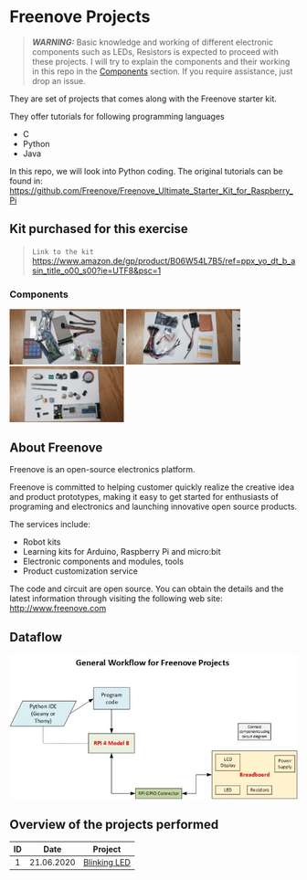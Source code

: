# Freenove Projects

> **_WARNING:_** Basic knowledge and working of different electronic components such as LEDs, Resistors is expected to proceed with these projects. I will try to explain the components and their working in this repo in the [Components](./00_Components/README.md) section. If you require assistance, just drop an issue.

They are set of projects that comes along with the Freenove starter kit.

They offer tutorials for following programming languages

- C
- Python
- Java

In this repo, we will look into Python coding. The original tutorials can be found in: https://github.com/Freenove/Freenove_Ultimate_Starter_Kit_for_Raspberry_Pi

## Kit purchased for this exercise

> `Link to the kit` https://www.amazon.de/gp/product/B06W54L7B5/ref=ppx_yo_dt_b_asin_title_o00_s00?ie=UTF8&psc=1

### Components

<img src="./img/components_01.jpg" width=200>
<img src="./img/components_02.jpg" width=200>
<img src="./img/components_03.jpg" width=200>

## About Freenove

Freenove is an open-source electronics platform.

Freenove is committed to helping customer quickly realize the creative idea and product prototypes, making it easy to get started for enthusiasts of programing and electronics and launching innovative open source products.

The services include:

- Robot kits
- Learning kits for Arduino, Raspberry Pi and micro:bit
- Electronic components and modules, tools
- Product customization service

The code and circuit are open source. You can obtain the details and the latest information through visiting the following web site: http://www.freenove.com

## Dataflow

![](./General_Workflow.jpg)

## Overview of the projects performed

| ID  |    Date    | Project                                     |
| :-: | :--------: | ------------------------------------------- |
|  1  | 21.06.2020 | [Blinking LED](./01_Blinking_LED/README.md) |
